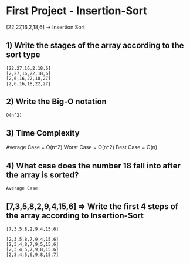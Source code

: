 # First Project - Insertion-Sort

[22,27,16,2,18,6] -> Insertion Sort

## 1) Write the stages of the array according to the sort type

```
[22,27,16,2,18,6]
[2,27,16,22,18,6]
[2,6,16,22,18,27]
[2,6,16,18,22,27]
```

## 2) Write the Big-O notation

`O(n^2)`

## 3) Time Complexity

Average Case = O(n^2)
Worst Case = O(n^2)
Best Case = O(n)

## 4) What case does the number 18 fall into after the array is sorted?

`Average Case`

## [7,3,5,8,2,9,4,15,6] => Write the first 4 steps of the array according to Insertion-Sort

```
[7,3,5,8,2,9,4,15,6]

[2,3,5,8,7,9,4,15,6]
[2,3,4,8,7,9,5,15,6]
[2,3,4,5,7,9,8,15,6]
[2,3,4,5,6,9,8,15,7]
```
